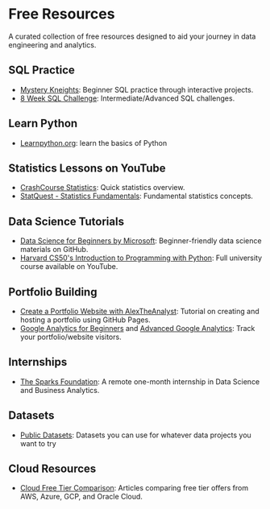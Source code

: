 # Free Resources

A curated collection of free resources designed to aid your journey in data engineering and analytics.

## SQL Practice
- [Mystery Kneights](https://mystery.knightlab.com/): Beginner SQL practice through interactive projects.
- [8 Week SQL Challenge](https://8weeksqlchallenge.com/): Intermediate/Advanced SQL challenges.

## Learn Python
- [Learnpython.org](https://www.learnpython.org/): learn the basics of Python

## Statistics Lessons on YouTube
- [CrashCourse Statistics](https://www.youtube.com/playlist?list=PL8dPuuaLjXtNM_Y-bUAhblSAdWRnmBUcr): Quick statistics overview.
- [StatQuest - Statistics Fundamentals](https://www.youtube.com/playlist?list=PLblh5JKOoLUK0FLuzwntyYI10UQFUhsY9): Fundamental statistics concepts.

## Data Science Tutorials
- [Data Science for Beginners by Microsoft](https://github.com/microsoft/Data-Science-For-Beginners/tree/main): Beginner-friendly data science materials on GitHub.
- [Harvard CS50's Introduction to Programming with Python](https://youtu.be/nLRL_NcnK-4): Full university course available on YouTube.

## Portfolio Building
- [Create a Portfolio Website with AlexTheAnalyst](https://youtu.be/ocdwh0KYeUs): Tutorial on creating and hosting a portfolio using GitHub Pages.
- [Google Analytics for Beginners](https://www.youtube.com/watch?v=94P3gPFR060) and [Advanced Google Analytics](https://www.youtube.com/watch?v=XPuWgkd3RCs): Track your portfolio/website visitors.

## Internships
- [The Sparks Foundation](https://www.linkedin.com/company/the-sparks-foundation/): A remote one-month internship in Data Science and Business Analytics.

## Datasets

- [Public Datasets](datasets.md): Datasets you can use for whatever data projects you want to try

## Cloud Resources
- [Cloud Free Tier Comparison](Cloud-Free-Tier-Comparison): Articles comparing free tier offers from AWS, Azure, GCP, and Oracle Cloud.
